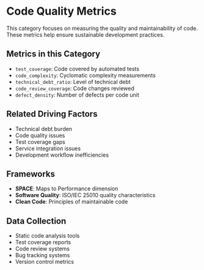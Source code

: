 # Code Quality Metrics

This category focuses on measuring the quality and maintainability of code. These metrics help ensure sustainable development practices.

## Metrics in this Category
- `test_coverage`: Code covered by automated tests
- `code_complexity`: Cyclomatic complexity measurements
- `technical_debt_ratio`: Level of technical debt
- `code_review_coverage`: Code changes reviewed
- `defect_density`: Number of defects per code unit

## Related Driving Factors
- Technical debt burden
- Code quality issues
- Test coverage gaps
- Service integration issues
- Development workflow inefficiencies

## Frameworks
- **SPACE**: Maps to Performance dimension
- **Software Quality**: ISO/IEC 25010 quality characteristics
- **Clean Code**: Principles of maintainable code

## Data Collection
- Static code analysis tools
- Test coverage reports
- Code review systems
- Bug tracking systems
- Version control metrics 